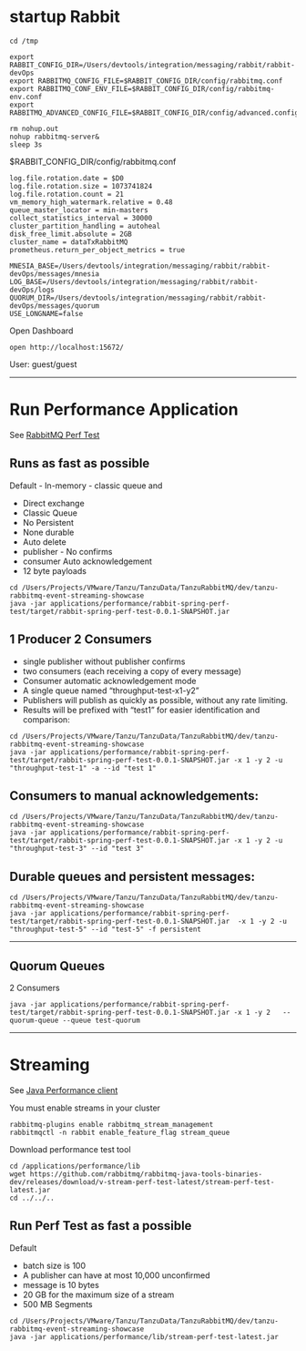 # startup Rabbit


```shell
cd /tmp

export RABBIT_CONFIG_DIR=/Users/devtools/integration/messaging/rabbit/rabbit-devOps
export RABBITMQ_CONFIG_FILE=$RABBIT_CONFIG_DIR/config/rabbitmq.conf
export RABBITMQ_CONF_ENV_FILE=$RABBIT_CONFIG_DIR/config/rabbitmq-env.conf
export RABBITMQ_ADVANCED_CONFIG_FILE=$RABBIT_CONFIG_DIR/config/advanced.config

rm nohup.out
nohup rabbitmq-server&
sleep 3s
```

$RABBIT_CONFIG_DIR/config/rabbitmq.conf

```properties
log.file.rotation.date = $D0
log.file.rotation.size = 1073741824
log.file.rotation.count = 21
vm_memory_high_watermark.relative = 0.48
queue_master_locator = min-masters
collect_statistics_interval = 30000
cluster_partition_handling = autoheal
disk_free_limit.absolute = 2GB
cluster_name = dataTxRabbitMQ
prometheus.return_per_object_metrics = true

```


```properties
MNESIA_BASE=/Users/devtools/integration/messaging/rabbit/rabbit-devOps/messages/mnesia
LOG_BASE=/Users/devtools/integration/messaging/rabbit/rabbit-devOps/logs
QUORUM_DIR=/Users/devtools/integration/messaging/rabbit/rabbit-devOps/messages/quorum
USE_LONGNAME=false
```


Open Dashboard

```shell
open http://localhost:15672/
```

User: guest/guest


---------------------------------------------------
# Run Performance Application

See [RabbitMQ Perf Test](https://rabbitmq.github.io/rabbitmq-perf-test/stable/htmlsingle/)

## Runs as fast as possible

Default - In-memory - classic queue and
 - Direct exchange
 - Classic Queue
 - No Persistent
 - None durable
 - Auto delete
 - publisher - No confirms
 - consumer Auto acknowledgement
 - 12 byte payloads

```shell
cd /Users/Projects/VMware/Tanzu/TanzuData/TanzuRabbitMQ/dev/tanzu-rabbitmq-event-streaming-showcase
java -jar applications/performance/rabbit-spring-perf-test/target/rabbit-spring-perf-test-0.0.1-SNAPSHOT.jar
```

## 1 Producer 2 Consumers

- single publisher without publisher confirms
- two consumers (each receiving a copy of every message) 
- Consumer automatic acknowledgement mode 
- A single queue named “throughput-test-x1-y2”
- Publishers will publish as quickly as possible, without any rate limiting.
- Results will be prefixed with “test1” for easier identification and comparison:

```shell
cd /Users/Projects/VMware/Tanzu/TanzuData/TanzuRabbitMQ/dev/tanzu-rabbitmq-event-streaming-showcase
java -jar applications/performance/rabbit-spring-perf-test/target/rabbit-spring-perf-test-0.0.1-SNAPSHOT.jar -x 1 -y 2 -u "throughput-test-1" -a --id "test 1"
```

## Consumers to manual acknowledgements:

```shell
cd /Users/Projects/VMware/Tanzu/TanzuData/TanzuRabbitMQ/dev/tanzu-rabbitmq-event-streaming-showcase
java -jar applications/performance/rabbit-spring-perf-test/target/rabbit-spring-perf-test-0.0.1-SNAPSHOT.jar -x 1 -y 2 -u "throughput-test-3" --id "test 3"
```

## Durable queues and persistent messages:

```shell
cd /Users/Projects/VMware/Tanzu/TanzuData/TanzuRabbitMQ/dev/tanzu-rabbitmq-event-streaming-showcase
java -jar applications/performance/rabbit-spring-perf-test/target/rabbit-spring-perf-test-0.0.1-SNAPSHOT.jar  -x 1 -y 2 -u "throughput-test-5" --id "test-5" -f persistent
```

------------------

## Quorum Queues


2 Consumers

```shell
java -jar applications/performance/rabbit-spring-perf-test/target/rabbit-spring-perf-test-0.0.1-SNAPSHOT.jar -x 1 -y 2   --quorum-queue --queue test-quorum
```


------------------

# Streaming

See [Java Performance client](https://rabbitmq.github.io/rabbitmq-stream-java-client/stable/htmlsingle/#with-the-java-binary) 

You must enable streams in your cluster

```shell
rabbitmq-plugins enable rabbitmq_stream_management
rabbitmqctl -n rabbit enable_feature_flag stream_queue
```


Download performance test tool

```shell
cd /applications/performance/lib
wget https://github.com/rabbitmq/rabbitmq-java-tools-binaries-dev/releases/download/v-stream-perf-test-latest/stream-perf-test-latest.jar
cd ../../..
```

## Run Perf Test as fast a possible

Default 

- batch size is 100
- A publisher can have at most 10,000 unconfirmed
- message is 10 bytes
- 20 GB for the maximum size of a stream 
- 500 MB Segments

```shell
cd /Users/Projects/VMware/Tanzu/TanzuData/TanzuRabbitMQ/dev/tanzu-rabbitmq-event-streaming-showcase
java -jar applications/performance/lib/stream-perf-test-latest.jar
```